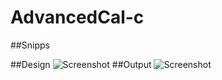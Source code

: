 # AdvancedCal-c

##Snipps

##Design ![Screenshot](https://user-images.githubusercontent.com/95928682/202367609-099aa9c0-de1b-4391-b0f1-1071fb5de623.png)
##Output ![Screenshot](https://user-images.githubusercontent.com/95928682/202367668-1ec29ad1-3abb-45af-95fe-4d6efc79959a.png)
